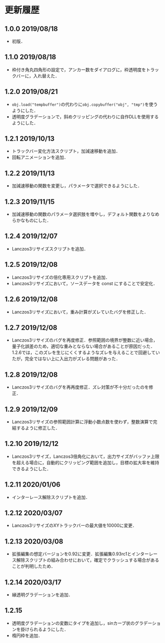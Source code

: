 # 更新履歴

## 1.0.0 2019/08/18
- 初版．

## 1.1.0 2019/08/18
- 枠付き角丸四角形の設定で，アンカー数をダイアログに，枠透明度をトラックバーに，入れ替えた．

## 1.2.0 2019/08/21
- `obj.load("tempbuffer")`の代わりに`obj.copybuffer("obj", "tmp")`を使うようにした．
- 透明度グラデーションで，斜めクリッピングの代わりに自作DLLを使用するようにした．

## 1.2.1 2019/10/13
- トラックバー変化方法スクリプト，加減速移動を追加．
- 回転アニメーションを追加．

## 1.2.2 2019/11/13
- 加減速移動の関数を変更し，パラメータで選択できるようにした．

## 1.2.3 2019/11/15
- 加減速移動の関数のパラメータ選択肢を増やし，デフォルト関数をよりなめらかなものにした．

## 1.2.4 2019/12/07
- Lanczos3リサイズスクリプトを追加．

## 1.2.5 2019/12/08
- Lanczos3リサイズの倍化専用スクリプトを追加．
- Lanczos3リサイズにおいて，ソースデータを const にすることで安定化．

## 1.2.6 2019/12/08
- Lanczos3リサイズにおいて，重み計算がズレていたバグを修正した．

## 1.2.7 2019/12/08
- Lanczos3リサイズのバグを再度修正．参照範囲の境界が整数に近い場合，量子化誤差のため，適切な重みとならない場合があることが原因だった．
1.2.6では，このズレを生じにくくするようなズレを与えることで回避していたが，完全ではない上に入出力がズレる問題があった．

## 1.2.8 2019/12/08
- Lanczos3リサイズのバグを再再度修正．ズレ対策が不十分だったのを修正．

## 1.2.9 2019/12/09
- Lanczos3リサイズの参照範囲計算に浮動小数点数を使わず，整数演算で完結するように修正した．

## 1.2.10 2019/12/12
- Lanczos3リサイズ，Lanczos3倍角化において，出力サイズがバッファ上限を超える場合に，自動的にクリッピング範囲を追加し，目標の拡大率を維持できるようにした．

## 1.2.11 2020/01/06
- インターレース解除スクリプトを追加．

## 1.2.12 2020/03/07
- Lanczos3リサイズのXYトラックバーの最大値を10000に変更．

## 1.2.13 2020/03/08
- 拡張編集の想定バージョンを0.92に変更．拡張編集0.93rc1とインターレース解除スクリプトの組み合わせにおいて，確定でクラッシュする場合があることが判明したため．

## 1.2.14 2020/03/17
- 縁透明グラデーションを追加．

## 1.2.15
- 透明度グラデーションの変数にタイプを追加し，sinカーブ状のグラデーションを掛けられるようにした．
- 楕円枠を追加．
